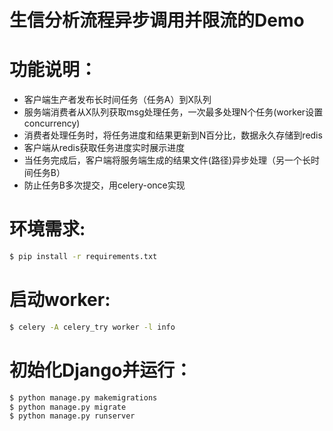 生信分析流程异步调用并限流的Demo
====

# 功能说明：

* 客户端生产者发布长时间任务（任务A）到X队列
* 服务端消费者从X队列获取msg处理任务，一次最多处理N个任务(worker设置concurrency)
* 消费者处理任务时，将任务进度和结果更新到N百分比，数据永久存储到redis
* 客户端从redis获取任务进度实时展示进度
* 当任务完成后，客户端将服务端生成的结果文件(路径)异步处理（另一个长时间任务B）
* 防止任务B多次提交，用celery-once实现

# 环境需求:
```bash
$ pip install -r requirements.txt
```

# 启动worker:
```bash
$ celery -A celery_try worker -l info
```

# 初始化Django并运行：
```bash
$ python manage.py makemigrations
$ python manage.py migrate
$ python manage.py runserver
```
